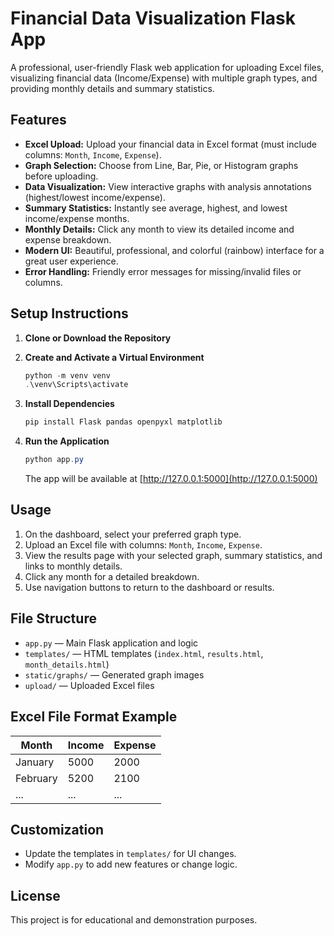 # Financial Data Visualization Flask App

A professional, user-friendly Flask web application for uploading Excel files, visualizing financial data (Income/Expense) with multiple graph types, and providing monthly details and summary statistics.

## Features

- **Excel Upload:** Upload your financial data in Excel format (must include columns: `Month`, `Income`, `Expense`).
- **Graph Selection:** Choose from Line, Bar, Pie, or Histogram graphs before uploading.
- **Data Visualization:** View interactive graphs with analysis annotations (highest/lowest income/expense).
- **Summary Statistics:** Instantly see average, highest, and lowest income/expense months.
- **Monthly Details:** Click any month to view its detailed income and expense breakdown.
- **Modern UI:** Beautiful, professional, and colorful (rainbow) interface for a great user experience.
- **Error Handling:** Friendly error messages for missing/invalid files or columns.

## Setup Instructions

1. **Clone or Download the Repository**

2. **Create and Activate a Virtual Environment**
   ```powershell
   python -m venv venv
   .\venv\Scripts\activate
   ```

3. **Install Dependencies**
   ```powershell
   pip install Flask pandas openpyxl matplotlib
   ```

4. **Run the Application**
   ```powershell
   python app.py
   ```
   The app will be available at [http://127.0.0.1:5000](http://127.0.0.1:5000)

## Usage

1. On the dashboard, select your preferred graph type.
2. Upload an Excel file with columns: `Month`, `Income`, `Expense`.
3. View the results page with your selected graph, summary statistics, and links to monthly details.
4. Click any month for a detailed breakdown.
5. Use navigation buttons to return to the dashboard or results.

## File Structure

- `app.py` — Main Flask application and logic
- `templates/` — HTML templates (`index.html`, `results.html`, `month_details.html`)
- `static/graphs/` — Generated graph images
- `upload/` — Uploaded Excel files

## Excel File Format Example

| Month    | Income | Expense |
|----------|--------|---------|
| January  | 5000   | 2000    |
| February | 5200   | 2100    |
| ...      | ...    | ...     |

## Customization
- Update the templates in `templates/` for UI changes.
- Modify `app.py` to add new features or change logic.

## License
This project is for educational and demonstration purposes.
